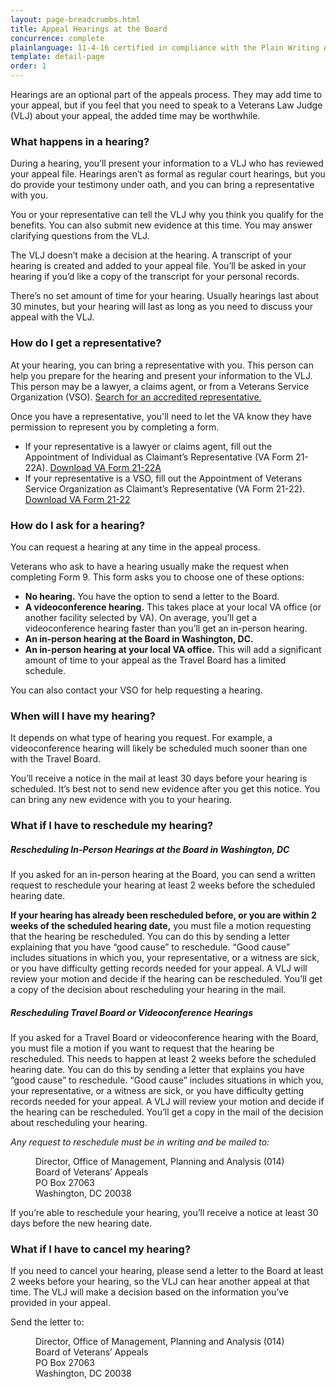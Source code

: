 ```yaml
---
layout: page-breadcrumbs.html
title: Appeal Hearings at the Board
concurrence: complete
plainlanguage: 11-4-16 certified in compliance with the Plain Writing Act
template: detail-page
order: 1
---
```

<div class="va-introtext">

Hearings are an optional part of the appeals process. They may add time to your appeal, but if you feel that you need to speak to a Veterans Law Judge (VLJ) about your appeal, the added time may be worthwhile.

</div>

<h3>What happens in a hearing?</h3>
<p>During a hearing, you’ll present your information to a VLJ who has reviewed your appeal file. Hearings aren’t as formal as regular court hearings, but you do provide your testimony under oath, and you can bring a representative with you.</p>
<p>You or your representative can tell the VLJ why you think you qualify for the benefits. You can also submit new evidence at this time. You may answer clarifying questions from the VLJ.</p>
<p>The VLJ doesn’t make a decision at the hearing. A transcript of your hearing is created and added to your appeal file. You’ll be asked in your hearing if you’d like a copy of the transcript for your personal records.</p>
<p>There’s no set amount of time for your hearing. Usually hearings last about 30 minutes, but your hearing will last as long as you need to discuss your appeal with the VLJ.</p>

<h3>How do I get a representative?</h3>
<p>At your hearing, you can bring a representative with you. This person can help you prepare for the hearing and present your information to the VLJ. This person may be a lawyer, a claims agent, or from a Veterans Service Organization (VSO). <a href="https://www.va.gov/ogc/apps/accreditation/index.asp">Search for an accredited representative.</a></p>
<p>Once you have a representative, you'll need to let the VA know they have permission to represent you by completing a form.</p>
<ul>
<li>If your representative is a lawyer or claims agent, fill out the Appointment of Individual as Claimant’s Representative (VA Form 21-22A). <a href="https://www.vba.va.gov/pubs/forms/VBA-21-22A-ARE.pdf">Download VA Form 21-22A</a></li>
<li>If your representative is a VSO, fill out the Appointment of Veterans Service Organization as Claimant’s Representative (VA Form 21-22). <a href="https://www.vba.va.gov/pubs/forms/VBA-21-22-ARE.pdf">Download VA Form 21-22</a></li>
</ul>

<h3>How do I ask for a hearing?</h3>
<p>You can request a hearing at any time in the appeal process.</p>
<p>Veterans who ask to have a hearing usually make the request when completing Form 9. This form asks you to choose one of these options:</p>
<ul>
<li><strong>No hearing.</strong> You have the option to send a letter to the Board.</li>
<li><strong>A videoconference hearing.</strong> This takes place at your local VA office (or another facility selected by VA). On average, you’ll get a videoconference hearing faster than you’ll get an in-person hearing.</li>
<li><strong>An in-person hearing at the Board in Washington, DC.</strong></li>
<li><strong>An in-person hearing at your local VA office.</strong> This will add a significant amount of time to your appeal as the Travel Board has a limited schedule.</li>
</ul>
<p>You can also contact your VSO for help requesting a hearing.</p>

<h3>When will I have my hearing?</h3>
<p>It depends on what type of hearing you request. For example, a videoconference hearing will likely be scheduled much sooner than one with the Travel Board.</p>
<p>You’ll receive a notice in the mail at least 30 days before your hearing is scheduled. It’s best not to send new evidence after you get this notice. You can bring any new evidence with you to your hearing.</p>

<h3>What if I have to reschedule my hearing?</h3>
<h5>Rescheduling In-Person Hearings at the Board in Washington, DC</h5>
<p>If you asked for an in-person hearing at the Board, you can send a written request to reschedule your hearing at least 2 weeks before the scheduled hearing date.</p>
<p><strong>If your hearing has already been rescheduled before, or you are within 2 weeks of the scheduled hearing date,</strong> you must file a motion requesting that the hearing be rescheduled. You can do this by sending a letter explaining that you have “good cause” to reschedule. “Good cause” includes situations in which you, your representative, or a witness are sick, or you have difficulty getting records needed for your appeal. A VLJ will review your motion and decide if the hearing can be rescheduled. You’ll get a copy of the decision about rescheduling your hearing in the mail.</p>
<h5>Rescheduling Travel Board or Videoconference Hearings</h5>
<p>If you asked for a Travel Board or videoconference hearing with the Board, you must file a motion if you want to request that the hearing be rescheduled. This needs to happen at least 2 weeks before the scheduled hearing date. You can do this by sending a letter that explains you have “good cause” to reschedule. “Good cause” includes situations in which you, your representative, or a witness are sick, or you have difficulty getting records needed for your appeal. A VLJ will review your motion and decide if the hearing can be rescheduled. You’ll get a copy in the mail of the decision about rescheduling your hearing.</p>
<p>
<em>Any request to reschedule must be in writing and be mailed to:</em><br/>
<dl class="va-address-block">
  <dt></dt>
  <dd>Director, Office of Management, Planning and Analysis (014)</dd>
  <dd>Board of Veterans’ Appeals</dd>
  <dd>PO Box 27063</dd>
  <dd>Washington, DC 20038</dd>
</dl>
</p>
<p>If you’re able to reschedule your hearing, you’ll receive a notice at least 30 days before the new hearing date.</p>

<h3>What if I have to cancel my hearing?</h3>
<p>If you need to cancel your hearing, please send a letter to the Board at least 2 weeks before your hearing, so the VLJ can hear another appeal at that time. The VLJ will make a decision based on the information you’ve provided in your appeal.</p>
<p>
Send the letter to:<br/>
<dl class="va-address-block">
  <dt></dt>
  <dd>Director, Office of Management, Planning and Analysis (014)</dd>
  <dd>Board of Veterans’ Appeals</dd>
  <dd>PO Box 27063</dd>
  <dd>Washington, DC 20038</dd>
</dl>
</p>
